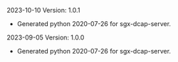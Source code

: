 2023-10-10 Version: 1.0.1
- Generated python 2020-07-26 for sgx-dcap-server.

2023-09-05 Version: 1.0.0
- Generated python 2020-07-26 for sgx-dcap-server.


